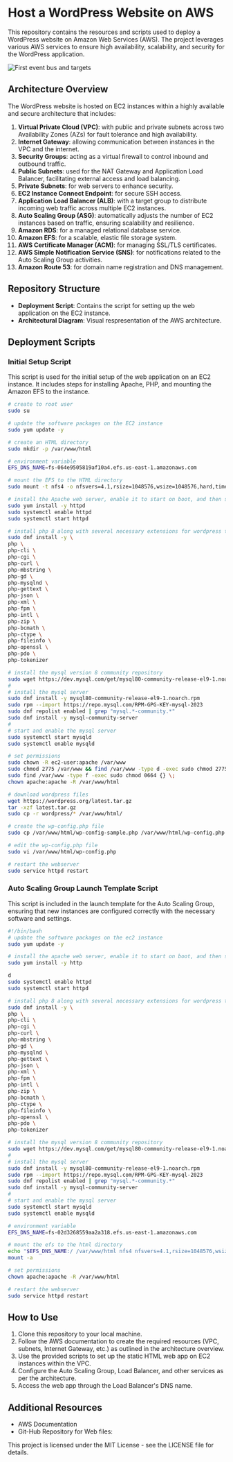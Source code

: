 # Host a WordPress Website on AWS

This repository contains the resources and scripts used to deploy a WordPress website on Amazon Web Services (AWS). The project leverages various AWS services to ensure high availability, scalability, and security for the WordPress application.

![First event bus and targets](./images/Host-a-WordPress-Website-on-AWS.png)

## Architecture Overview

The WordPress website is hosted on EC2 instances within a highly available and secure architecture that includes:

1. **Virtual Private Cloud (VPC)**: with public and private subnets across two Availability Zones (AZs) for fault tolerance and high availability.
2. **Internet Gateway**: allowing communication between instances in the VPC and the internet.
3. **Security Groups**: acting as a virtual firewall to control inbound and outbound traffic.
4. **Public Subnets**: used for the NAT Gateway and Application Load Balancer, facilitating external access and load balancing.
5. **Private Subnets**: for web servers to enhance security.
6. **EC2 Instance Connect Endpoint**: for secure SSH access.
7. **Application Load Balancer (ALB)**: with a target group to distribute incoming web traffic across multiple EC2 instances.
8. **Auto Scaling Group (ASG)**: automatically adjusts the number of EC2 instances based on traffic, ensuring scalability and resilience.
9. **Amazon RDS**: for a managed relational database service.
10. **Amazon EFS**: for a scalable, elastic file storage system.
11. **AWS Certificate Manager (ACM)**: for managing SSL/TLS certificates.
12. **AWS Simple Notification Service (SNS)**: for notifications related to the Auto Scaling Group activities.
13. **Amazon Route 53**: for domain name registration and DNS management.

## Repository Structure

* **Deployment Script**: Contains the script for setting up the web application on the EC2 instance.
* **Architectural Diagram**: Visual respresentation of the AWS architecture.
  
## Deployment Scripts

### Initial Setup Script

This script is used for the initial setup of the web application on an EC2 instance. It includes steps for installing Apache, PHP, and mounting the Amazon EFS to the instance.

```bash
# create to root user
sudo su

# update the software packages on the EC2 instance 
sudo yum update -y

# create an HTML directory 
sudo mkdir -p /var/www/html

# environment variable
EFS_DNS_NAME=fs-064e9505819af10a4.efs.us-east-1.amazonaws.com

# mount the EFS to the HTML directory 
sudo mount -t nfs4 -o nfsvers=4.1,rsize=1048576,wsize=1048576,hard,timeo=600,retrans=2,noresvport "$EFS_DNS_NAME":/ /var/www/html

# install the Apache web server, enable it to start on boot, and then start the server immediately
sudo yum install -y httpd
sudo systemctl enable httpd 
sudo systemctl start httpd

# install php 8 along with several necessary extensions for wordpress to run
sudo dnf install -y \
php \
php-cli \
php-cgi \
php-curl \
php-mbstring \
php-gd \
php-mysqlnd \
php-gettext \
php-json \
php-xml \
php-fpm \
php-intl \
php-zip \
php-bcmath \
php-ctype \
php-fileinfo \
php-openssl \
php-pdo \
php-tokenizer

# install the mysql version 8 community repository
sudo wget https://dev.mysql.com/get/mysql80-community-release-el9-1.noarch.rpm 
#
# install the mysql server
sudo dnf install -y mysql80-community-release-el9-1.noarch.rpm 
sudo rpm --import https://repo.mysql.com/RPM-GPG-KEY-mysql-2023
sudo dnf repolist enabled | grep "mysql.*-community.*"
sudo dnf install -y mysql-community-server 
#
# start and enable the mysql server
sudo systemctl start mysqld
sudo systemctl enable mysqld

# set permissions
sudo chown -R ec2-user:apache /var/www
sudo chmod 2775 /var/www && find /var/www -type d -exec sudo chmod 2775 {} \;
sudo find /var/www -type f -exec sudo chmod 0664 {} \;
chown apache:apache -R /var/www/html

# download wordpress files
wget https://wordpress.org/latest.tar.gz
tar -xzf latest.tar.gz
sudo cp -r wordpress/* /var/www/html/

# create the wp-config.php file
sudo cp /var/www/html/wp-config-sample.php /var/www/html/wp-config.php

# edit the wp-config.php file
sudo vi /var/www/html/wp-config.php

# restart the webserver
sudo service httpd restart
```
### Auto Scaling Group Launch Template Script

This script is included in the launch template for the Auto Scaling Group, ensuring that new instances are configured correctly with the necessary software and settings.

```bash
#!/bin/bash
# update the software packages on the ec2 instance 
sudo yum update -y

# install the apache web server, enable it to start on boot, and then start the server immediately
sudo yum install -y http

d
sudo systemctl enable httpd 
sudo systemctl start httpd

# install php 8 along with several necessary extensions for wordpress to run
sudo dnf install -y \
php \
php-cli \
php-cgi \
php-curl \
php-mbstring \
php-gd \
php-mysqlnd \
php-gettext \
php-json \
php-xml \
php-fpm \
php-intl \
php-zip \
php-bcmath \
php-ctype \
php-fileinfo \
php-openssl \
php-pdo \
php-tokenizer

# install the mysql version 8 community repository
sudo wget https://dev.mysql.com/get/mysql80-community-release-el9-1.noarch.rpm 
#
# install the mysql server
sudo dnf install -y mysql80-community-release-el9-1.noarch.rpm 
sudo rpm --import https://repo.mysql.com/RPM-GPG-KEY-mysql-2023
sudo dnf repolist enabled | grep "mysql.*-community.*"
sudo dnf install -y mysql-community-server 
#
# start and enable the mysql server
sudo systemctl start mysqld
sudo systemctl enable mysqld

# environment variable
EFS_DNS_NAME=fs-02d3268559aa2a318.efs.us-east-1.amazonaws.com

# mount the efs to the html directory 
echo "$EFS_DNS_NAME:/ /var/www/html nfs4 nfsvers=4.1,rsize=1048576,wsize=1048576,hard,timeo=600,retrans=2 0 0" >> /etc/fstab
mount -a

# set permissions
chown apache:apache -R /var/www/html

# restart the webserver
sudo service httpd restart
```

## How to Use

1. Clone this repository to your local machine.
2. Follow the AWS documentation to create the required resources (VPC, subnets, Internet Gateway, etc.) as outlined in the architecture overview.
3. Use the provided scripts to set up the static HTML web app on EC2 instances within the VPC.
4. Configure the Auto Scaling Group, Load Balancer, and other services as per the architecture.
5. Access the web app through the Load Balancer's DNS name.

## Additional Resources
* AWS Documentation
* Git-Hub Repository for Web files:

This project is licensed under the MIT License - see the LICENSE file for details.
